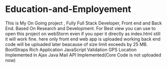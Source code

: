 # Education-and-Employement
This is My On Going project , Fully Full Stack Developer, Front end and Back End. Based On Research and Development.
For Best view you can use to open this project on webStorm 
even if you oper it directly as index.html still it will work fine.
here only front end web app is uploaded working back end code will be uploaded later beacause of size limit exceeds by 
25 MB.
BootStraps Rich Application
JavaScript Validation
GPS Location Implemented in Ajax
Java Mail API Implemented(Core Code is not uploaded now)
